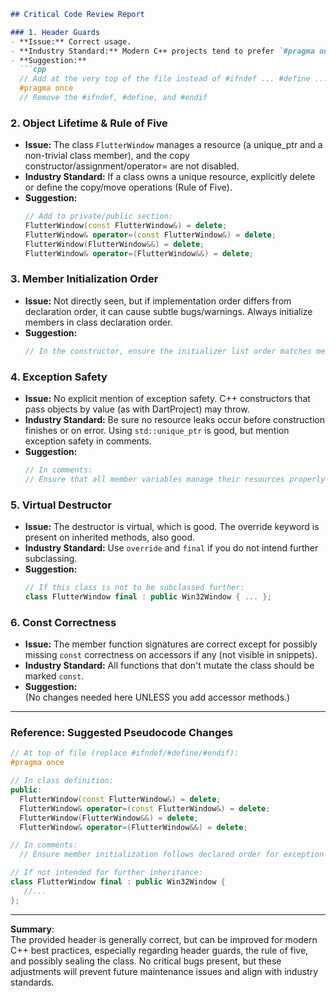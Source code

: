 ```markdown
## Critical Code Review Report

### 1. Header Guards
- **Issue:** Correct usage.
- **Industry Standard:** Modern C++ projects tend to prefer `#pragma once` over header guards for brevity and to avoid problems with complex include path setups.
- **Suggestion:**  
  ```cpp
  // Add at the very top of the file instead of #ifndef ... #define ...
  #pragma once
  // Remove the #ifndef, #define, and #endif
  ```

### 2. Object Lifetime & Rule of Five
- **Issue:** The class `FlutterWindow` manages a resource (a unique_ptr and a non-trivial class member), and the copy constructor/assignment/operator= are not disabled.
- **Industry Standard:** If a class owns a unique resource, explicitly delete or define the copy/move operations (Rule of Five).
- **Suggestion:**  
  ```cpp
  // Add to private/public section:
  FlutterWindow(const FlutterWindow&) = delete;
  FlutterWindow& operator=(const FlutterWindow&) = delete;
  FlutterWindow(FlutterWindow&&) = delete;
  FlutterWindow& operator=(FlutterWindow&&) = delete;
  ```

### 3. Member Initialization Order
- **Issue:** Not directly seen, but if implementation order differs from declaration order, it can cause subtle bugs/warnings. Always initialize members in class declaration order.
- **Suggestion:**  
  ```cpp
  // In the constructor, ensure the initializer list order matches member declaration order in .cpp
  ```

### 4. Exception Safety
- **Issue:** No explicit mention of exception safety. C++ constructors that pass objects by value (as with DartProject) may throw.
- **Industry Standard:** Be sure no resource leaks occur before construction finishes or on error. Using `std::unique_ptr` is good, but mention exception safety in comments.
- **Suggestion:**  
  ```cpp
  // In comments: 
  // Ensure that all member variables manage their resources properly and that construction is exception safe.
  ```

### 5. Virtual Destructor
- **Issue:** The destructor is virtual, which is good. The override keyword is present on inherited methods, also good.
- **Industry Standard:** Use `override` and `final` if you do not intend further subclassing.
- **Suggestion:**  
  ```cpp
  // If this class is not to be subclassed further:
  class FlutterWindow final : public Win32Window { ... };
  ```

### 6. Const Correctness
- **Issue:** The member function signatures are correct except for possibly missing `const` correctness on accessors if any (not visible in snippets).
- **Industry Standard:** All functions that don't mutate the class should be marked `const`.
- **Suggestion:**  
  (No changes needed here UNLESS you add accessor methods.)

---

### Reference: Suggested Pseudocode Changes

```cpp
// At top of file (replace #ifndef/#define/#endif):
#pragma once

// In class definition:
public:
  FlutterWindow(const FlutterWindow&) = delete;
  FlutterWindow& operator=(const FlutterWindow&) = delete;
  FlutterWindow(FlutterWindow&&) = delete;
  FlutterWindow& operator=(FlutterWindow&&) = delete;

// In comments:
  // Ensure member initialization follows declared order for exception safety.

// If not intended for further inheritance:
class FlutterWindow final : public Win32Window {
   //...
};
```

---

**Summary**:  
The provided header is generally correct, but can be improved for modern C++ best practices, especially regarding header guards, the rule of five, and possibly sealing the class. No critical bugs present, but these adjustments will prevent future maintenance issues and align with industry standards.
```
